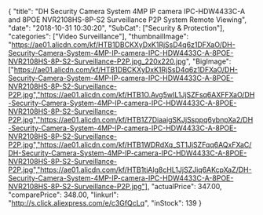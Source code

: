 {
	"title": "DH Security Camera System 4MP IP camera IPC-HDW4433C-A and 8POE NVR2108HS-8P-S2 Surveillance P2P System Remote Viewing",
	"date": "2018-10-31 10:30:20",
	"SubCat": ["Security & Protection"],
	"categories": ["Video Surveillance"],
	"thumbnailImage": "https://ae01.alicdn.com/kf/HTB1DBCKXyDxK1RjSsD4q6z1DFXaO/DH-Security-Camera-System-4MP-IP-camera-IPC-HDW4433C-A-8POE-NVR2108HS-8P-S2-Surveillance-P2P.jpg_220x220.jpg",
	"BigImage": ["https://ae01.alicdn.com/kf/HTB1DBCKXyDxK1RjSsD4q6z1DFXaO/DH-Security-Camera-System-4MP-IP-camera-IPC-HDW4433C-A-8POE-NVR2108HS-8P-S2-Surveillance-P2P.jpg","https://ae01.alicdn.com/kf/HTB1O.Avg5wIL1JjSZFsq6AXFFXaO/DH-Security-Camera-System-4MP-IP-camera-IPC-HDW4433C-A-8POE-NVR2108HS-8P-S2-Surveillance-P2P.jpg","https://ae01.alicdn.com/kf/HTB1Z7DiaaigSKJjSsppq6ybnpXa2/DH-Security-Camera-System-4MP-IP-camera-IPC-HDW4433C-A-8POE-NVR2108HS-8P-S2-Surveillance-P2P.jpg","https://ae01.alicdn.com/kf/HTB1WDRdXq_ST1JjSZFqq6AQxFXaC/DH-Security-Camera-System-4MP-IP-camera-IPC-HDW4433C-A-8POE-NVR2108HS-8P-S2-Surveillance-P2P.jpg","https://ae01.alicdn.com/kf/HTB1tiAlg8cHL1JjSZJiq6AKcpXaZ/DH-Security-Camera-System-4MP-IP-camera-IPC-HDW4433C-A-8POE-NVR2108HS-8P-S2-Surveillance-P2P.jpg"],
	"actualPrice": 347.00,
	"comparePrice": 348.00,
	"linkurl": "http://s.click.aliexpress.com/e/c3GfQcLq",
	"inStock": 139
}
